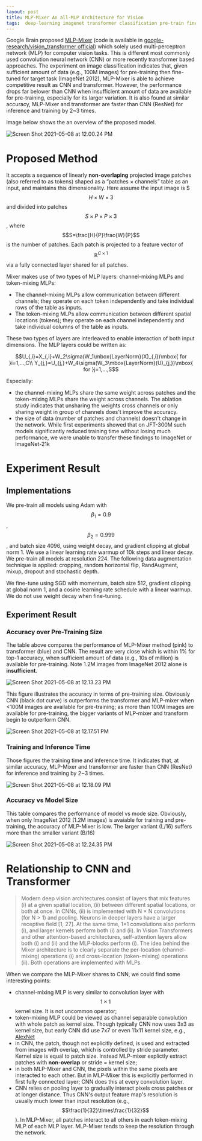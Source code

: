 ```yaml
---
layout: post
title: MLP-Mixer An all-MLP Architecture for Vision
tags:  deep-learning imagenet transformer classification pre-train finetune cnn mlp
---
```



Google Brain proposed [MLP-Mixer](https://arxiv.org/abs/2105.01601v1) (code is available in [google-research/vision_transformer official](https://github.com/google-research/vision_transformer)) which solely used multi-perceptron network (MLP) for computer vision tasks. This is different most commonly used convolution neural network (CNN) or more recently transformer based approaches. The experiment on image classification indicates that, given sufficient amount of data (e.g., 100M images) for pre-training then fine-tuned for target task (ImageNet 2012), MLP-Mixer is able to achieve competitive result as CNN and transformer. However, the performance drops far belower than CNN when insufficient amount of data are available for pre-training, especially for its larger variation. It is also found at similar accuracy, MLP-Mixer and transformer are faster than CNN (ResNet) for inference and training by 2~3 times.

Image below shows the an overview of the proposed model.

![Screen Shot 2021-05-08 at 12.00.24 PM](https://raw.githubusercontent.com/zhangtemplar/zhangtemplar.github.io/master/uPic/2021_05_08_12_00_53_Screen%20Shot%202021-05-08%20at%2012.00.24%20PM.png)

# Proposed Method

It accepts a sequence of linearly **non-overlaping** projected image patches (also referred to as tokens) shaped as a “patches × channels” table as an input, and maintains this dimensionality. Here assume the input image is $$$H\times W \times 3$$ and divided into patches $$S\times P\times P \times 3$$, where $$S=\frac{H}{P}\frac{W}{P}$$ is the number of patches. Each patch is projected to a feature vector of $$\mathbb{R}^{C\times 1}$$ via a fully connected layer shared for all patches.

Mixer makes use of two types of MLP layers: channel-mixing MLPs and token-mixing MLPs:

- The channel-mixing MLPs allow communication between different channels; they operate on each token independently and take individual rows of the table as inputs. 
- The token-mixing MLPs allow communication between different spatial locations (tokens); they operate on each channel independently and take individual columns of the table as inputs. 

These two types of layers are interleaved to enable interaction of both input dimensions. The MLP layers could be written as:

$$U_{,i}=X_{,i}+W_2\sigma(W_1\mbox{LayerNorm}(X)_{,i})\mbox{ for }i=1,...,C\\ Y_{j,}=U_{j,}+W_4\sigma(W_3\mbox{LayerNorm}(U)_{j,})\mbox{ for }j=1,...,S$$

Especially:

- the channel-mixing MLPs share the same weight across patches and the token-mixing MLPs share the weight across channels. The ablation study indicates that unsharing the weights cross channels or only sharing weight in group of channels does't improve the accuracy.
- the size of data (number of patches and channels) doesn't change in the network. While first experiments showed that on JFT-300M such models significantly reduced training time without losing much performance, we were unable to transfer these findings to ImageNet or ImageNet-21k

# Experiment Result

## Implementations

We pre-train all models using Adam with $$\beta_1= 0.9$$, $$\beta_2= 0.999$$, and batch size 4096, using weight decay, and gradient clipping at global norm 1. We use a linear learning rate warmup of 10k steps and linear decay. We pre-train all models at resolution 224. The following data augmentation technique is applied: cropping, random horizontal flip, RandAugment, mixup, dropout and stochastic depth.

We fine-tune using SGD with momentum, batch size 512, gradient clipping at global norm 1, and a cosine learning rate schedule with a linear warmup. We do not use weight decay when fine-tuning.

## Experiment Result

### Accuracy over Pre-Training Size

The table above compares the performance of MLP-Mixer method (pink) to transformer (blue) and CNN. The result are very close which is within 1% for top-1 accuracy, when sufficient amount of data (e.g., 10s of million) is available for pre-training. Note 1.2M images from ImageNet 2012 alone is **insufficient**.

![Screen Shot 2021-05-08 at 12.13.23 PM](https://raw.githubusercontent.com/zhangtemplar/zhangtemplar.github.io/master/uPic/2021_05_08_12_13_30_Screen%20Shot%202021-05-08%20at%2012.13.23%20PM.png)

This figure illustrates the accuracy in terms of pre-training size. Obviously CNN (black dot curve) is outperforms the transformer and MLP-mixer when <100M images are available for pre-training; as more than 100M images are available for pre-training, the bigger variants of MLP-mixer and transform begin to outperform CNN.

![Screen Shot 2021-05-08 at 12.17.51 PM](https://raw.githubusercontent.com/zhangtemplar/zhangtemplar.github.io/master/uPic/2021_05_08_12_17_56_Screen%20Shot%202021-05-08%20at%2012.17.51%20PM.png)

### Training and Inference Time

Those figures the training time and inference time. It indicates that, at similar accuracy, MLP-Mixer and transformer are faster than CNN (ResNet) for inference and training by 2~3 times.

![Screen Shot 2021-05-08 at 12.18.09 PM](https://raw.githubusercontent.com/zhangtemplar/zhangtemplar.github.io/master/uPic/2021_05_08_12_18_19_Screen%20Shot%202021-05-08%20at%2012.18.09%20PM.png)

### Accuracy vs Model Size

This table compares the performance of model vs mode size. Obviously, when only ImageNet 2012 (1.2M images) is avaiable for training and pre-training, the accuracy of MLP-Mixer is low. The larger variant (L/16) suffers more than the smaller variant (B/16) 

![Screen Shot 2021-05-08 at 12.24.35 PM](https://raw.githubusercontent.com/zhangtemplar/zhangtemplar.github.io/master/uPic/2021_05_08_12_24_40_Screen%20Shot%202021-05-08%20at%2012.24.35%20PM.png)

# Relationship to CNN and Transformer

> Modern deep vision architectures consist of layers that mix features (i) at a given spatial location, (ii) between different spatial locations, or both at once. In CNNs, (ii) is implemented with N × N convolutions (for N > 1) and pooling. Neurons in deeper layers have a larger receptive field [1, 27]. At the same time, 1×1 convolutions also perform (i), and larger kernels perform both (i) and (ii). In Vision Transformers and other attention-based architectures, self-attention layers allow both (i) and (ii) and the MLP-blocks perform (i). The idea behind the Mixer architecture is to clearly separate the per-location (channel-mixing) operations (i) and cross-location (token-mixing) operations (ii). Both operations are implemented with MLPs.

When we compare the MLP-Mixer shares to CNN, we could find some interesting points:

- channel-mixing MLP is very similar to convolution layer with $$1\times1$$ kernel size. It is not uncommon operator;
- token-mixing MLP could be viewed as channel separable convolution with whole patch as kernel size. Though typically CNN now uses 3x3 as kernel size, but early CNN did use 7x7 or even 11x11 kernel size, e.g., [AlexNet](https://papers.nips.cc/paper/4824-imagenet-classification-with-deep-convolutional-neural-networks.pdf)
- in CNN, the patch, though not explicitly defined, is used and extracted from images with overlap, which is controlled by stride parameter. Kernel size is equal to patch size. Instead MLP-mixer explictly extract patches with **non-overlap** or stride = kernel size;
- in both MLP-Mixer and CNN, the pixels within the same pixels are interacted to each other. But in MLP-Mixer this is explicitly performed in first fully connected layer; CNN does this at every convolution layer. 
- CNN relies on pooling layer to gradually interact pixels cross patches or at longer distance. Thus CNN's output feature map's resolution is usually much lower than input resolution (e.g., $$\frac{1}{32}\times\frac{1}{32}$$). In MLP-Mixer, all patches interact to all others in each token-mixing MLP of each MLP layer. MLP-Mixer tends to keep the resolution through the network.
